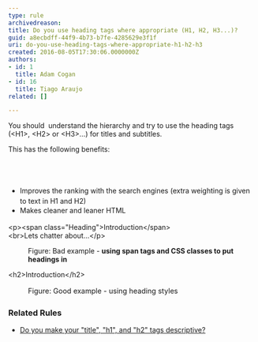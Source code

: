 ```yaml
---
type: rule
archivedreason: 
title: Do you use heading tags where appropriate (H1, H2, H3...)?
guid: a8ecbdff-44f9-4b73-b7fe-4285629e3f1f
uri: do-you-use-heading-tags-where-appropriate-h1-h2-h3
created: 2016-08-05T17:30:06.0000000Z
authors:
- id: 1
  title: Adam Cogan
- id: 16
  title: Tiago Araujo
related: []

---
```



You should &#160;understand the hierarchy&#160;and try to use the heading tags (&lt;H1&gt;, &lt;H2&gt; or &lt;H3&gt;...) for titles and subtitles.&#160;<div>This has the following benefits&#58;<br><br></div>
<br><excerpt class='endintro'></excerpt><br>
<p></p><ul><li>
      <span style="line-height&#58;1.6;"> Improves the ranking with the search engines (extra weighting is given to text in H1 and H2)</span><br></li><li>
      <span style="line-height&#58;1.6;">Makes cleaner and leaner HTML&#160;</span><br></li></ul><div><p class="ssw15-rteElement-CodeArea">&lt;p&gt;&lt;span class=&quot;Heading&quot;&gt;Introduction&lt;/span&gt; 
      <br>&lt;br&gt;Lets chatter about...&lt;/p&gt;​<br></p><dd class="ssw15-rteElement-FigureBad">​​​Figure&#58; Bad example​​ - ​<strong>using span tags and CSS classes to put headings in</strong><br></dd></div><div><p class="ssw15-rteElement-CodeArea">&lt;h2&gt;Introduction&lt;/h2&gt;</p><dd class="ssw15-rteElement-FigureGood">
      <span style="font-size&#58;0.9rem;line-height&#58;1.5em;">​​Figure&#58; Good example - using heading styles</span><span style="font-size&#58;0.9rem;line-height&#58;1.5em;">​</span></dd></div><h3>Related Rules</h3><ul><li>​<a href="/_layouts/15/FIXUPREDIRECT.ASPX?WebId=3dfc0e07-e23a-4cbb-aac2-e778b71166a2&amp;TermSetId=07da3ddf-0924-4cd2-a6d4-a4809ae20160&amp;TermId=d40446f8-8f5f-4a4a-a231-faace7124d7a">Do you make your &quot;title&quot;, &quot;h1&quot;, and &quot;h2&quot; tags descriptive?​​</a><br></li></ul>



